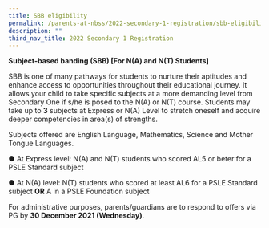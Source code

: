 ```yaml
---
title: SBB eligibility
permalink: /parents-at-nbss/2022-secondary-1-registration/sbb-eligibility
description: ""
third_nav_title: 2022 Secondary 1 Registration
---
```

<p><strong>Subject-based banding (SBB) [For N(A) and N(T) Students]</strong></p>
<p>SBB is one of many pathways for students to nurture their aptitudes and enhance access to opportunities throughout their educational journey. It allows your child to take specific subjects at a more demanding level from Secondary One if s/he is posed to the N(A) or N(T) course. Students may take up to&nbsp;<strong>3</strong>&nbsp;subjects at Express or N(A) Level to stretch oneself and acquire deeper competencies in area(s) of strengths.&nbsp;</p>
<p>Subjects offered are English Language, Mathematics, Science and Mother Tongue Languages.&nbsp;</p>
<p>● At Express level:&nbsp;N(A) and N(T) students who scored AL5 or beter for a PSLE Standard subject&nbsp;</p>
<p>● At N(A) level: N(T) students who scored at least AL6 for a PSLE Standard subject&nbsp;<strong>OR</strong>&nbsp;A in a PSLE Foundation subject</p>
<p>For administrative purposes, parents/guardians are to respond to offers via PG by&nbsp;<strong>30 December 2021 (Wednesday)</strong>.&nbsp;</p>